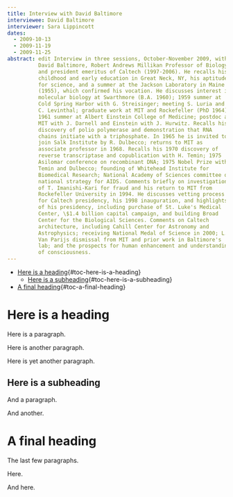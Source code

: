 ```yaml
---
title: Interview with David Baltimore
interviewee: David Baltimore
interviewer: Sara Lippincott
dates:
  - 2009-10-13
  - 2009-11-19
  - 2009-11-25
abstract: edit Interview in three sessions, October-November 2009, with
          David Baltimore, Robert Andrews Millikan Professor of Biology
          and president emeritus of Caltech (1997-2006). He recalls his
          childhood and early education in Great Neck, NY, his aptitude
          for science, and a summer at the Jackson Laboratory in Maine
          (1955), which confirmed his vocation. He discusses interest in
          molecular biology at Swarthmore (B.A. 1960); 1959 summer at
          Cold Spring Harbor with G. Streisinger; meeting S. Luria and
          C. Levinthal; graduate work at MIT and Rockefeller (PhD 1964);
          1961 summer at Albert Einstein College of Medicine; postdoc at
          MIT with J. Darnell and Einstein with J. Hurwitz. Recalls his
          discovery of polio polymerase and demonstration that RNA
          chains initiate with a triphosphate. In 1965 he is invited to
          join Salk Institute by R. Dulbecco; returns to MIT as
          associate professor in 1968. Recalls his 1970 discovery of
          reverse transcriptase and copublication with H. Temin; 1975
          Asilomar conference on recombinant DNA; 1975 Nobel Prize with
          Temin and Dulbecco; founding of Whitehead Institute for
          Biomedical Research; National Academy of Sciences committee on
          national strategy for AIDS. Comments briefly on investigation
          of T. Imanishi-Kari for fraud and his return to MIT from
          Rockefeller University in 1994. He discusses vetting process
          for Caltech presidency, his 1998 inauguration, and highlights
          of his presidency, including purchase of St. Luke's Medical
          Center, \$1.4 billion capital campaign, and building Broad
          Center for the Biological Sciences. Comments on Caltech
          architecture, including Cahill Center for Astronomy and
          Astrophysics; receiving National Medal of Science in 2000; L.
          Van Parijs dismissal from MIT and prior work in Baltimore's
          lab; and the prospects for human enhancement and understanding
          of consciousness.
---
```


-   [Here is a heading](#here-is-a-heading){#toc-here-is-a-heading}
    -   [Here is a
        subheading](#here-is-a-subheading){#toc-here-is-a-subheading}
-   [A final heading](#a-final-heading){#toc-a-final-heading}

# Here is a heading

Here is a paragraph.

Here is another paragraph.

Here is yet another paragraph.

## Here is a subheading

And a paragraph.

And another.

# A final heading

The last few paragraphs.

Here.

And here.
